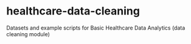 # healthcare-data-cleaning
Datasets and example scripts for Basic Healthcare Data Analytics (data cleaning module)
